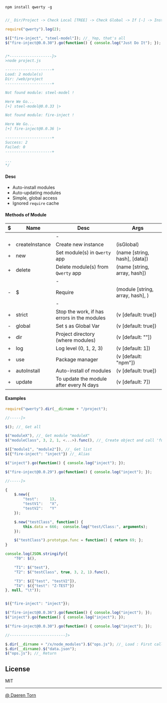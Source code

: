 `npm install qwerty -g`


```js

//_ Dir/Project -> Check Local [TREE] -> Check Global -> If [-] -> Install Local

require("qwerty").log(2);

$(["fire-inject", "steel-model"]); //_ Yep, that's all 
$("fire-inject@0.0.30").go(function() { console.log("Just Do It"); });


/*-------------------}>
>node project.js

---------------------+
Load: 2 module(s)
Dir: /web/project
---------------------+

Not found module: steel-model !

Here We Go...
[+] steel-model@0.0.33 |>

Not found module: fire-inject !

Here We Go...
[+] fire-inject@0.0.36 |>

---------------------+
Success: 2
Failed: 0
---------------------+

...
*/
```

#### Desc

* Auto-install modules
* Auto-updating modules
* Simple, global access
* Ignored `require` cache


#### Methods of Module

| $ | Name        | Desc        | Args			|
|:-:|-------------|-------------|-------------|
|   |               	| -           ||
| + | createInstance    | Create new instance  								| (isGlobal) |
| + | new      			| Set module(s) in `Qwerty` app  					| (name [string, hash], [data]) |
| + | delete      		| Delete module(s) from `Qwerty` app  				| (name [string, array, hash]) |
|   |               	| -           ||
| - | $      			| Require  											| (module [string, array, hash], <args>) |
|   |               	| -           ||
| + | strict        	| Stop the work, if has errors in the modules  		| (v [default: true]) 	|
| - | global        	| Set `$` as Global Var   							| (v [default: true]) 	|
| + | dir        		| Project directory (where modules) 				| (v [default: ""]) |
| + | log        		| Log level (0, 1, 2, 3) 							| (v [default: 1]) |
| + | use        		| Package manager 									| (v [default: "npm"]) |
| + | autoInstall   	| Auto-install of modules  							| (v [default: true]) 	|
| + | update   			| To update the module after every N days  			| (v [default: 7]) 	|


#### Examples

```js
require("qwerty").dir(__dirname + "/project");

//-----]>

$(); //_ Get all

$("moduleX"), //_ Get module "moduleX"
$("moduleClass", 3, 2, 1, <...>).func(), //_ Create object and call 'func'

$(["module1", "module2"]), //_ Get list
$({"fire-inject": "inject"}) //_ Alias

$("inject").go(function() { console.log("inject"); });

$("fire-inject@0.0.29").go(function() { console.log("inject"); });

//-----]>

{
    $.new({
        "test":     13,
        "testV1":   "X",
        "testV2":   "Y"
    });

    $.new("testClass", function() {
        this.data = 666;  console.log("test/Class:", arguments);
    });

    $("testClass").prototype.func = function() { return 69; };
}

console.log(JSON.stringify({
    "T0": $(),

    "T1": $("test"),
    "T2": $("testClass", true, 3, 2, 1).func(),

    "T3": $(["test", "testV2"]),
    "T4": $({"test": "Z-TEST"})
}, null, "\t"));


$({"fire-inject": "inject"});

$("fire-inject@0.0.36").go(function() { console.log("inject"); });
$("inject").go(function() { console.log("inject"); });

$("fire-inject@0.0.30").go(function() { console.log("inject"); });

//-------------------------]>

$.dir(__dirname + "/x/node_modules").$("ops.js"); //_ Load : First call
$.dir(__dirname).$("data.json");
$("ops.js"); //_ Return
```


## License

MIT

----------------------------------
[@ Daeren Torn][1]


[1]: http://666.io